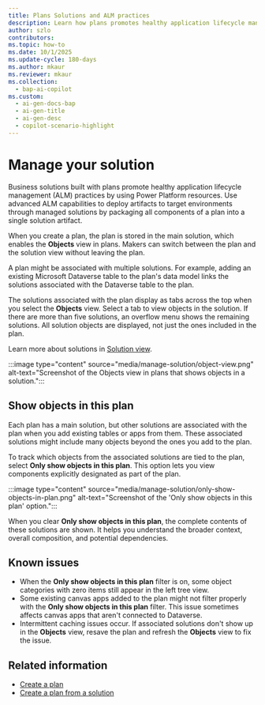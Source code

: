 ```yaml
---
title: Plans Solutions and ALM practices  
description: Learn how plans promotes healthy application lifecycle management (ALM) practices by packaging plan components into solutions for advanced ALM capabilities.  
author: szlo  
contributors:  
ms.topic: how-to  
ms.date: 10/1/2025
ms.update-cycle: 180-days
ms.author: mkaur  
ms.reviewer: mkaur  
ms.collection:  
  - bap-ai-copilot  
ms.custom:  
  - ai-gen-docs-bap  
  - ai-gen-title  
  - ai-gen-desc  
  - copilot-scenario-highlight  
---
```


# Manage your solution

Business solutions built with plans promote healthy application lifecycle management (ALM) practices by using Power Platform resources. Use advanced ALM capabilities to deploy artifacts to target environments through managed solutions by packaging all components of a plan into a single solution artifact.

When you create a plan, the plan is stored in the main solution, which enables the **Objects** view in plans. Makers can switch between the plan and the solution view without leaving  the plan.

A plan might be associated with multiple solutions. For example, adding an existing Microsoft Dataverse table to the plan's data model links the solutions associated with the Dataverse table to the plan.

The solutions associated with the plan display as tabs across the top when you select the **Objects** view. Select a tab to view objects in the solution. If there are more than five solutions, an overflow menu shows the remaining solutions. All solution objects are displayed, not just the ones included in the plan.

Learn more about solutions in [Solution view](/power-apps/maker/data-platform/solutions-area).

:::image type="content" source="media/manage-solution/object-view.png" alt-text="Screenshot of the Objects view in plans that shows objects in a solution.":::

## Show objects in this plan

Each plan has a main solution, but other solutions are associated with the plan when you add existing tables or apps from them. These associated solutions might include many objects beyond the ones you add to the plan.

To track which objects from the associated solutions are tied to the plan, select **Only show objects in this plan**. This option lets you view components explicitly designated as part of the plan. 

:::image type="content" source="media/manage-solution/only-show-objects-in-plan.png" alt-text="Screenshot of the 'Only show objects in this plan' option.":::

When you clear **Only show objects in this plan**, the complete contents of these solutions are shown. It helps you understand the broader context, overall composition, and potential dependencies.

## Known issues

- When the **Only show objects in this plan** filter is on, some object categories with zero items still appear in the left tree view.
- Some existing canvas apps added to the plan might not filter properly with the **Only show objects in this plan** filter. This issue sometimes affects canvas apps that aren't connected to Dataverse.
- Intermittent caching issues occur. If associated solutions don't show up in the **Objects** view, resave the plan and refresh the **Objects** view to fix the issue.

## Related information

- [Create a plan](create-plan.md)
- [Create a plan from a solution](create-plan-from-solution.md)
